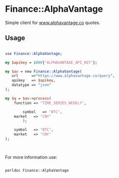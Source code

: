 # Finance::AlphaVantage

Simple client for www.alphavantage.co quotes.

## Usage

```perl

use Finance::AlphaVantage;

my $apikey = $ENV{'ALPHAVANTAGE_API_KEY'};

my $av = new Finance::AlphaVantage(
   url      =>"https://www.alphavantage.co/query",
   apikey   => $apikey,
   datatype => "json"
);

my $q = $av->process(
    function => 'TIME_SERIES_WEEKLY',

		symbol   => 'BTC',
    market   => 'CNY'
		);

    symbol   => 'BTC',
    market   => 'CNY'
);

  
```
For more information use:


```shell

perldoc Finance::AlphaVantage

```


